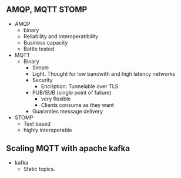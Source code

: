 ## AMQP, MQTT STOMP
+ AMQP
  + binary
  + Reliability and interoperatibility
  + Business capacity
  + Battle tested
+ MQTT
  + Binary
	+ Simple
	+ Light. Thought for low bandwith and high latency networks
	+ Security
		+ Encription: Tunnelable over TLS 
	+ PUB/SUB (single point of failure)
	  + very flexible
	  + Clients consume as they want
	+ Guaranties message delivery
+ STOMP
	+ Text based
	+ highly interoperable

## Scaling MQTT with apache kafka

+ kafka
  + Static topics.
